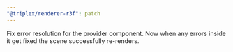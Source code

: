 ```yaml
---
"@triplex/renderer-r3f": patch
---
```


Fix error resolution for the provider component. Now when any errors inside it
get fixed the scene successfully re-renders.
